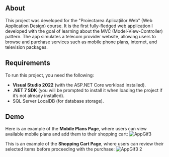 ## About
This project was developed for the "Proiectarea Aplicațiilor Web" (Web Application Design) course. It is the first fully-fledged web application I developed with the goal of learning about the MVC (Model-View-Controller) pattern. The app simulates a telecom provider website, allowing users to browse and purchase services such as mobile phone plans, internet, and television packages.
## Requirements
To run this project, you need the following:
- **Visual Studio 2022** (with the ASP.NET Core workload installed).
- **.NET 7 SDK** (you will be prompted to install it when loading the project if it’s not already installed).
- SQL Server LocalDB (for database storage).

## Demo

Here is an example of the **Mobile Plans Page**, where users can view available mobile plans and add them to their shopping cart:
![AppGif3](https://github.com/user-attachments/assets/a18e475d-c8eb-499b-8976-430976c94934)

This is an example of the **Shopping Cart Page**, where users can review their selected items before proceeding with the purchase:
![AppGif3 2](https://github.com/user-attachments/assets/38384648-4e43-4f6f-a5a4-e30e973be0a9)

